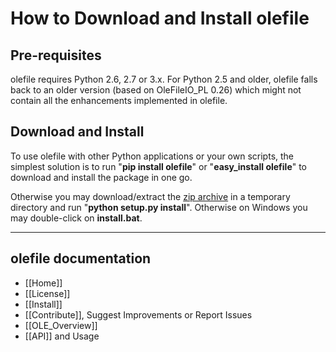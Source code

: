 How to Download and Install olefile
===================================

Pre-requisites
--------------

olefile requires Python 2.6, 2.7 or 3.x. For Python 2.5 and older, olefile falls back to an older version (based on OleFileIO_PL 0.26) which might not contain all the enhancements implemented in olefile. 


Download and Install
--------------------

To use olefile with other Python applications or your own scripts, the simplest solution is to run "**pip install olefile**" or "**easy_install olefile**" to download and install the package in one go. 

Otherwise you may download/extract the [zip archive](https://bitbucket.org/decalage/olefileio_pl/downloads) in a temporary directory and run "**python setup.py install**". Otherwise on Windows you may double-click on **install.bat**.

--------------------------------------------------------------------------

olefile documentation
---------------------

- [[Home]]
- [[License]]
- [[Install]]
- [[Contribute]], Suggest Improvements or Report Issues
- [[OLE_Overview]]
- [[API]] and Usage
